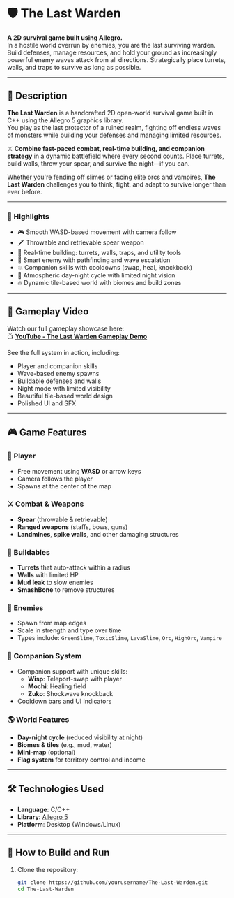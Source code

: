 # 🛡️ The Last Warden

**A 2D survival game built using Allegro.**  
In a hostile world overrun by enemies, you are the last surviving warden. Build defenses, manage resources, and hold your ground as increasingly powerful enemy waves attack from all directions. Strategically place turrets, walls, and traps to survive as long as possible.

---

## 📝 Description

**The Last Warden** is a handcrafted 2D open-world survival game built in C++ using the Allegro 5 graphics library.  
You play as the last protector of a ruined realm, fighting off endless waves of monsters while building your defenses and managing limited resources.

⚔️ **Combine fast-paced combat, real-time building, and companion strategy** in a dynamic battlefield where every second counts. Place turrets, build walls, throw your spear, and survive the night—if you can.

Whether you're fending off slimes or facing elite orcs and vampires, **The Last Warden** challenges you to think, fight, and adapt to survive longer than ever before.

---

### 🧩 Highlights

- 🎮 Smooth WASD-based movement with camera follow  
- 🗡️ Throwable and retrievable spear weapon  
- 🧱 Real-time building: turrets, walls, traps, and utility tools  
- 🧠 Smart enemy with pathfinding and wave escalation  
- 💥 Companion skills with cooldowns (swap, heal, knockback)  
- 🌙 Atmospheric day-night cycle with limited night vision  
- 🔥 Dynamic tile-based world with biomes and build zones

---

## 🎥 Gameplay Video

Watch our full gameplay showcase here:  
📺 **[YouTube - The Last Warden Gameplay Demo](https://youtu.be/nb0SRaiFAUs)**

See the full system in action, including:
- Player and companion skills  
- Wave-based enemy spawns  
- Buildable defenses and walls  
- Night mode with limited visibility  
- Beautiful tile-based world design  
- Polished UI and SFX

---

## 🎮 Game Features

### 🧍 Player
- Free movement using **WASD** or arrow keys  
- Camera follows the player  
- Spawns at the center of the map

### ⚔️ Combat & Weapons
- **Spear** (throwable & retrievable)  
- **Ranged weapons** (staffs, bows, guns)  
- **Landmines**, **spike walls**, and other damaging structures

### 🧱 Buildables
- **Turrets** that auto-attack within a radius  
- **Walls** with limited HP  
- **Mud leak** to slow enemies  
- **SmashBone** to remove structures

### 👾 Enemies
- Spawn from map edges  
- Scale in strength and type over time  
- Types include: `GreenSlime`, `ToxicSlime`, `LavaSlime`, `Orc`, `HighOrc`, `Vampire`

### 🧠 Companion System
- Companion support with unique skills:
  - **Wisp**: Teleport-swap with player  
  - **Mochi**: Healing field  
  - **Zuko**: Shockwave knockback  
- Cooldown bars and UI indicators

### 🌎 World Features
- **Day-night cycle** (reduced visibility at night)  
- **Biomes & tiles** (e.g., mud, water)  
- **Mini-map** (optional)  
- **Flag system** for territory control and income

---

## 🛠 Technologies Used

- **Language**: C/C++  
- **Library**: [Allegro 5](https://liballeg.org/)  
- **Platform**: Desktop (Windows/Linux)

---

## 📁 How to Build and Run

1. Clone the repository:
   ```bash
   git clone https://github.com/yourusername/The-Last-Warden.git
   cd The-Last-Warden
